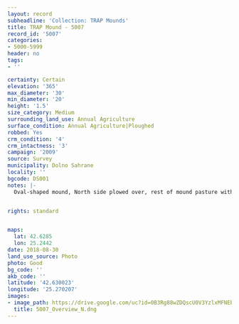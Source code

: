 ```yaml
---
layout: record
subheadline: 'Collection: TRAP Mounds'
title: TRAP Mound - 5007
record_id: '5007'
categories:
- 5000-5999
header: no
tags:
- ''

certainty: Certain
elevation: '365'
max_diameter: '30'
min_diameter: '20'
height: '1.5'
size_category: Medium
surrounding_land_use: Annual Agriculture
surface_condition: Annual Agriculture|Ploughed
robbed: Yes
crm_condition: '4'
crm_intactness: '3'
campaign: '2009'
source: Survey
municipality: Dolno Sahrane
locality: ''
bgcode: DS001
notes: |-
  Oval-shaped mound, North side plowed over, rest of mound pasture with undefined boundaries.


rights: standard


maps:
  lat: 42.6285
  lon: 25.2442
date: 2018-08-30
land_use_source: Photo
photo: Good
bg_code: ''
akb_code: ''
latitude: '42.630023'
longitude: '25.270207'
images:
- image_path: https://drive.google.com/uc?id=0B3Rg88wZDQscU0V3YzlxMFNEbmM
  title: 5007_Overview_N.dng
---
```

